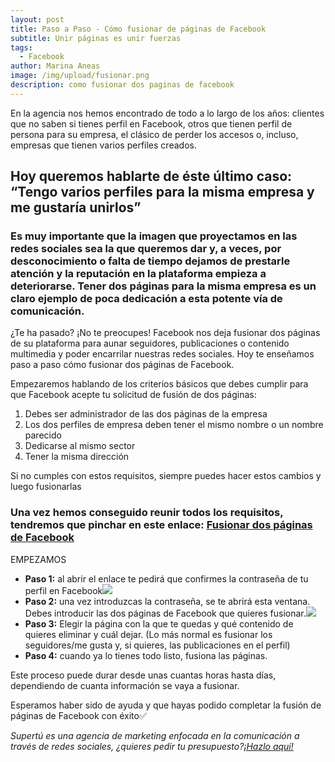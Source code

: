 ```yaml
---
layout: post
title: Paso a Paso - Cómo fusionar de páginas de Facebook
subtitle: Unir páginas es unir fuerzas
tags:
  - Facebook
author: Marina Aneas
image: /img/upload/fusionar.png
description: como fusionar dos paginas de facebook
---
```

En la agencia nos hemos encontrado de todo a lo largo de los años: clientes que no saben si tienes perfil en Facebook, otros que tienen perfil de persona para su empresa, el clásico de perder los accesos o, incluso, empresas que tienen varios perfiles creados.

## Hoy queremos hablarte de éste último caso: “Tengo varios perfiles para la misma empresa y me gustaría unirlos”

### Es muy importante que la imagen que proyectamos en las redes sociales sea la que queremos dar y, a veces, por desconocimiento o falta de tiempo dejamos de prestarle atención y la reputación en la plataforma empieza a deteriorarse. Tener dos páginas para la misma empresa es un claro ejemplo de poca dedicación a esta potente vía de comunicación.

¿Te ha pasado? ¡No te preocupes! Facebook nos deja fusionar dos páginas de su plataforma para aunar seguidores, publicaciones o contenido multimedia y poder encarrilar nuestras redes sociales. Hoy te enseñamos paso a paso cómo fusionar dos páginas de Facebook.

Empezaremos hablando de los criterios básicos que debes cumplir para que Facebook acepte tu solicitud de fusión de dos páginas:

1. Debes ser administrador de las dos páginas de la empresa
2. Los dos perfiles de empresa deben tener el mismo nombre o un nombre parecido
3. Dedicarse al mismo sector
4. Tener la misma dirección

Si no cumples con estos requisitos, siempre puedes hacer estos cambios y luego fusionarlas

### Una vez hemos conseguido reunir todos los requisitos, tendremos que pinchar en este enlace: [Fusionar dos páginas de Facebook](https://www.facebook.com/pages/merge/)

EMPEZAMOS

* **Paso 1:** al abrir el enlace te pedirá que confirmes la contraseña de tu perfil en Facebook![](https://lh3.googleusercontent.com/ajN17-_CP9qeDo7d7YUcJ3f372B0jDGCuJ8gDP0xBMc5zXgveb19jeegOVc7eCBtU8Bb5341SLa4tVT-Dp84EYBP76M6kiDKDDHD26Ku5Mdx-9DaIle27dX_KglXlCJ1gHOy1HyT)
* **Paso 2:** una vez introduzcas la contraseña, se te abrirá esta ventana. Debes introducir las dos páginas de Facebook que quieres fusionar.![](https://lh3.googleusercontent.com/MnICmz230o5Ozsggr_f7zd95e48wVFNVY_R6-d0legvZo7wUtJ3txNyM6aJWCy_aNfTY4K9-oJqxWVC8xuuAxPOVO0f_5na9Y6xfLgT6DYlNfqsn7-KPB-g9jTpJYWdb9IBnz0KU)
* **Paso 3:** Elegir la página con la que te quedas y qué contenido de quieres eliminar y cuál dejar. (Lo más normal es fusionar los seguidores/me gusta y, si quieres, las publicaciones en el perfil)
* **Paso 4:** cuando ya lo tienes todo listo, fusiona las páginas.

Este proceso puede durar desde unas cuantas horas hasta días, dependiendo de cuanta información se vaya a fusionar.

Esperamos haber sido de ayuda y que hayas podido completar la fusión de páginas de Facebook con éxito✅

*Supertú es una agencia de marketing enfocada en la comunicación a través de redes sociales, ¿quieres pedir tu presupuesto?[¡Hazlo aquí!](https://supertu.es/contact)*